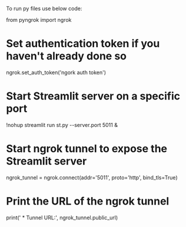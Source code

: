 To run py files use below code:


from pyngrok import ngrok

# Set authentication token if you haven't already done so
ngrok.set_auth_token('ngork auth token')

# Start Streamlit server on a specific port
!nohup streamlit run st.py --server.port 5011 &

# Start ngrok tunnel to expose the Streamlit server
ngrok_tunnel = ngrok.connect(addr='5011', proto='http', bind_tls=True)

# Print the URL of the ngrok tunnel
print(' * Tunnel URL:', ngrok_tunnel.public_url)
